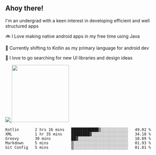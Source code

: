 ## Ahoy there!
I'm an undergrad with a keen interest in developing efficient and well structured apps

🚲 I Love making native android apps in my free time using Java

🌄 Currently shifting to Kotlin as my primary language for android dev

🔮  I love to go searching for new UI libraries and design ideas

<a href="">
  <img src="https://komarev.com/ghpvc/?username=ade3l&style=flat-square" />
</a>

<img height="180em" src="https://github-readme-stats-eight-theta.vercel.app/api/top-langs/?username=ade3l&langs_count=7&theme=cobalt&layout=compact"/>

<!--START_SECTION:waka-->
```text
Kotlin       2 hrs 16 mins   ████████████▒░░░░░░░░░░░░   49.02 % 
XML          1 hr 35 mins    ████████▓░░░░░░░░░░░░░░░░   34.18 % 
Groovy       30 mins         ██▓░░░░░░░░░░░░░░░░░░░░░░   10.89 % 
Markdown     5 mins          ▒░░░░░░░░░░░░░░░░░░░░░░░░   01.93 % 
Git Config   5 mins          ▒░░░░░░░░░░░░░░░░░░░░░░░░   01.81 % 
```
<!--END_SECTION:waka-->




<!--
**ade3l/ade3l** is a ✨ _special_ ✨ repository because its `README.md` (this file) appears on your GitHub profile.

Here are some ideas to get you started:

- 🔭 I’m currently working on ... 
- 🌱 I’m currently learning ... 
- 👯 I’m looking to collaborate on ... 
- 🤔 I’m looking for help with ... 
- 💬 Ask me about ... Anything 
- 📫 How to reach me: ...
- 😄 Pronouns: ...
- ⚡ Fun fact: ...
-->
